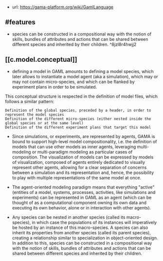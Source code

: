 
- url: https://gama-platform.org/wiki/GamlLanguage

## #features

- species can be constructed in a compositional way with the notion of skills, bundles of attributes and actions that can be shared between different species and inherited by their children. ^8jzl8r4hwjj2


## [[c.model.conceptual]]
  
- defining a model in GAML amounts to defining a model species, which later allows to instantiate a model agent (aka a simulation), which may or may not contain micro-species, and which can be flanked by experiment plans in order to be simulated.

This conceptual structure is respected in the definition of model files, which follows a similar pattern:

    Definition of the global species, preceded by a header, in order to represent the model species
    Definition of the different micro-species (either nested inside the global species or at the same level)
    Definition of the different experiment plans that target this model

-    Since simulations, or experiments, are represented by agents, GAMA is bound to support high-level model compositionality, i.e. the definition of models that can use other models as inner agents, leveraging multi-modeling or multi-paradigm modeling as particular cases of composition.
    The visualization of models can be expressed by models of visualization, composed of agents entirely dedicated to visually represent other agents, allowing for a clear separation of concerns between a simulation and its representation and, hence, the possibility to play with multiple representations of the same model at once.

- The agent-oriented modeling paradigm means that everything "active" (entities of a model, systems, processes, activities, like simulations and experiments) can be represented in GAML as an agent (which can be thought of as a computational component owning its own data and executing its own behavior, alone or in interaction with other agents).
- Any species can be nested in another species (called its macro-species), in which case the populations of its instances will imperatively be hosted by an instance of this macro-species. A species can also inherit its properties from another species (called its parent species), creating a relationship similar to specialization in object-oriented design. In addition to this, species can be constructed in a compositional way with the notion of skills, bundles of attributes and actions that can be shared between different species and inherited by their children.